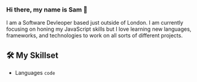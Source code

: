 ### Hi there, my name is Sam 👋

I am a Software Devleoper based just outside of London. I am currently focusing on honing my JavaScript skills
but I love learning new languages, frameworks, and technologies to work on all sorts of different projects.

## 🛠️ My Skillset
  - Languages `code`

<!--
**swoody2527/swoody2527** is a ✨ _special_ ✨ repository because its `README.md` (this file) appears on your GitHub profile.

Here are some ideas to get you started:

- 🔭 I’m currently working on ...
- 🌱 I’m currently learning ...
- 👯 I’m looking to collaborate on ...
- 🤔 I’m looking for help with ...
- 💬 Ask me about ...
- 📫 How to reach me: ...
- 😄 Pronouns: ...
- ⚡ Fun fact: ...
-->
